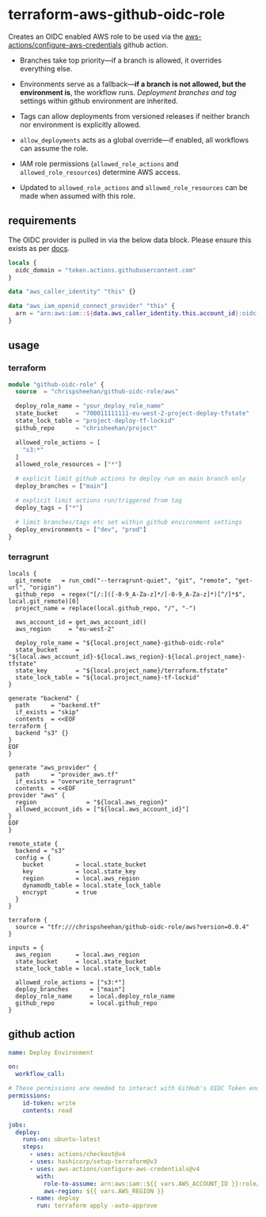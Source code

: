 # terraform-aws-github-oidc-role

Creates an OIDC enabled AWS role to be used via the [aws-actions/configure-aws-credentials](https://github.com/aws-actions/configure-aws-credentials) github action.

- Branches take top priority—if a branch is allowed, it overrides everything else.

- Environments serve as a fallback—**if a branch is not allowed, but the environment is**, the workflow runs. *Deployment branches and tag* settings within github environment are inherited.

- Tags can allow deployments from versioned releases if neither branch nor environment is explicitly allowed.

- `allow_deployments` acts as a global override—if enabled, all workflows can assume the role.

- IAM role permissions (`allowed_role_actions` and `allowed_role_resources`) determine AWS access.

- Updated to `allowed_role_actions` and `allowed_role_resources` can be made when assumed with this role.

## requirements

The OIDC provider is pulled in via the below data block. Please ensure this exists as per [docs](https://docs.aws.amazon.com/IAM/latest/UserGuide/id_roles_providers_create_oidc.html).

```tf
locals {
  oidc_domain = "token.actions.githubusercontent.com"
}

data "aws_caller_identity" "this" {}

data "aws_iam_openid_connect_provider" "this" {
  arn = "arn:aws:iam::${data.aws_caller_identity.this.account_id}:oidc-provider/${local.oidc_domain}"
}
```

## usage

### terraform

```tf
module "github-oidc-role" {
  source  = "chrispsheehan/github-oidc-role/aws"

  deploy_role_name = "your_deploy_role_name"
  state_bucket     = "700011111111-eu-west-2-project-deploy-tfstate"
  state_lock_table = "project-deploy-tf-lockid"
  github_repo      = "chrisheehan/project"

  allowed_role_actions = [
    "s3:*"
  ]
  allowed_role_resources = ["*"]

  # explicit limit github actions to deploy run on main branch only
  deploy_branches = ["main"]

  # explicit limit actions run/triggered from tag
  deploy_tags = ["*"]

  # limit branches/tags etc set within github environment settings 
  deploy_environments = ["dev", "prod"]
}
```

### terragrunt

```hcl
locals {
  git_remote   = run_cmd("--terragrunt-quiet", "git", "remote", "get-url", "origin")
  github_repo  = regex("[/:]([-0-9_A-Za-z]*/[-0-9_A-Za-z]*)[^/]*$", local.git_remote)[0]
  project_name = replace(local.github_repo, "/", "-")

  aws_account_id = get_aws_account_id()
  aws_region     = "eu-west-2"

  deploy_role_name = "${local.project_name}-github-oidc-role"
  state_bucket     = "${local.aws_account_id}-${local.aws_region}-${local.project_name}-tfstate"
  state_key        = "${local.project_name}/terraform.tfstate"
  state_lock_table = "${local.project_name}-tf-lockid"
}

generate "backend" {
  path      = "backend.tf"
  if_exists = "skip"
  contents  = <<EOF
terraform {
  backend "s3" {}
}
EOF
}

generate "aws_provider" {
  path      = "provider_aws.tf"
  if_exists = "overwrite_terragrunt"
  contents  = <<EOF
provider "aws" {
  region              = "${local.aws_region}"
  allowed_account_ids = ["${local.aws_account_id}"]
}
EOF
}

remote_state {
  backend = "s3"
  config = {
    bucket         = local.state_bucket
    key            = local.state_key
    region         = local.aws_region
    dynamodb_table = local.state_lock_table
    encrypt        = true
  }
}

terraform {
  source = "tfr:///chrispsheehan/github-oidc-role/aws?version=0.0.4"
}

inputs = {
  aws_region       = local.aws_region
  state_bucket     = local.state_bucket
  state_lock_table = local.state_lock_table

  allowed_role_actions = ["s3:*"]
  deploy_branches      = ["main"]
  deploy_role_name     = local.deploy_role_name
  github_repo          = local.github_repo
}
```

## github action

```yaml
name: Deploy Environment

on:
  workflow_call:

# These permissions are needed to interact with GitHub's OIDC Token endpoint
permissions:
    id-token: write
    contents: read

jobs:
  deploy:
    runs-on: ubuntu-latest
    steps:
      - uses: actions/checkout@v4
      - uses: hashicorp/setup-terraform@v3
      - uses: aws-actions/configure-aws-credentials@v4
        with:
          role-to-assume: arn:aws:iam::${{ vars.AWS_ACCOUNT_ID }}:role/your_deploy_role_name
          aws-region: ${{ vars.AWS_REGION }}
      - name: deploy
        run: terraform apply -auto-approve
```
